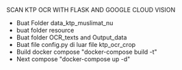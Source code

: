 SCAN KTP OCR WITH FLASK AND GOOGLE CLOUD VISION

- Buat Folder data_ktp_muslimat_nu
- buat folder resource
- Buat folder OCR_texts and Output_data
- Buat file config.py di luar file ktp_ocr_crop
- Build docker compose "docker-compose build -t"
- Next compose "docker-compose up -d"